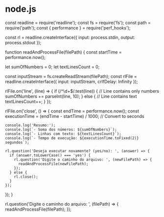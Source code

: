 # node.js

const readline = require('readline');
const fs = require('fs');
const path = require('path');
const { performance } = require('perf_hooks');

const rl = readline.createInterface({
  input: process.stdin,
  output: process.stdout
});

function readAndProcessFile(filePath) {
  const startTime = performance.now();

  let sumOfNumbers = 0;
  let textLinesCount = 0;

  const inputStream = fs.createReadStream(filePath);
  const rlFile = readline.createInterface({
    input: inputStream,
    crlfDelay: Infinity
  });

  rlFile.on('line', (line) => {
    if (/^\d+$/.test(line)) {
      // Line contains only numbers
      sumOfNumbers += parseInt(line, 10);
    } else {
      // Line contains text
      textLinesCount++;
    }
  });

  rlFile.on('close', () => {
    const endTime = performance.now();
    const executionTime = (endTime - startTime) / 1000; // Convert to seconds

    console.log('Resumo:');
    console.log(`- Soma dos números: ${sumOfNumbers}`);
    console.log(`- Linhas com texto: ${textLinesCount}`);
    console.log(`- Tempo de execução: ${executionTime.toFixed(2)} segundos`);

    rl.question('Deseja executar novamente? (yes/no): ', (answer) => {
      if (answer.toLowerCase() === 'yes') {
        rl.question('Digite o caminho do arquivo: ', (newFilePath) => {
          readAndProcessFile(newFilePath);
        });
      } else {
        rl.close();
      }
    });
  });
}

rl.question('Digite o caminho do arquivo: ', (filePath) => {
  readAndProcessFile(filePath);
});
